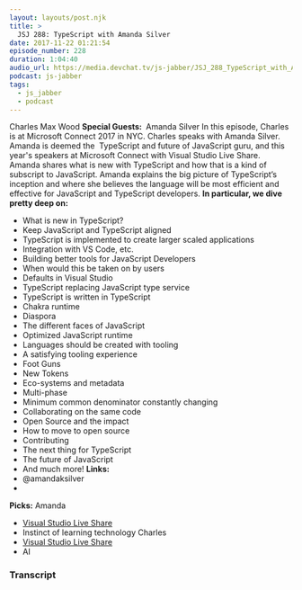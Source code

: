 ```yaml
---
layout: layouts/post.njk
title: >
  JSJ 288: TypeScript with Amanda Silver
date: 2017-11-22 01:21:54
episode_number: 228
duration: 1:04:40
audio_url: https://media.devchat.tv/js-jabber/JSJ_288_TypeScript_with_Amanda_Silver.mp3
podcast: js-jabber
tags:
  - js_jabber
  - podcast
---
```


Charles Max Wood **Special Guests:&nbsp;** Amanda Silver In this episode, Charles is at Microsoft Connect 2017 in NYC. Charles speaks with Amanda Silver. Amanda is deemed the&nbsp; TypeScript and future of JavaScript guru, and this year's speakers at Microsoft Connect with Visual Studio Live Share. Amanda shares what is new with TypeScript and how that is a kind of subscript to JavaScript. Amanda explains the big picture of TypeScript’s inception and where she believes the language will be most efficient and effective for JavaScript and TypeScript developers. **In particular, we dive pretty deep on:**

- What is new in TypeScript?
- Keep JavaScript and TypeScript aligned
- TypeScript is implemented to create larger scaled applications
- Integration with VS Code, etc.
- Building better tools for JavaScript Developers
- When would this be taken on by users
- Defaults in Visual Studio
- TypeScript replacing JavaScript type service
- TypeScript is written in TypeScript
- Chakra runtime
- Diaspora
- The different faces of JavaScript
- Optimized JavaScript runtime
- Languages should be created with tooling
- A satisfying tooling experience
- Foot Guns
- New Tokens
- Eco-systems and metadata
- Multi-phase
- Minimum common denominator constantly changing
- Collaborating on the same code
- Open Source and the impact
- How to move to open source
- Contributing
- The next thing for TypeScript
- The future of JavaScript
- And much more!
  **Links:**
- @amandaksilver
-

**Picks:** Amanda

- [Visual Studio Live Share](https://code.visualstudio.com/blogs/2017/11/15/live-share)
- Instinct of learning technology
  Charles
- [Visual Studio Live Share](https://code.visualstudio.com/blogs/2017/11/15/live-share)
- AI

### Transcript

&nbsp;
